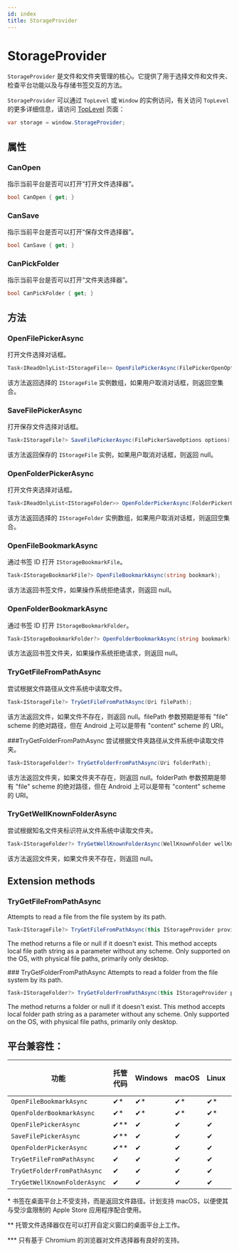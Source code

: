 ```yaml
---
id: index
title: StorageProvider
---
```


# StorageProvider

`StorageProvider` 是文件和文件夹管理的核心。它提供了用于选择文件和文件夹、检查平台功能以及与存储书签交互的方法。

`StorageProvider` 可以通过 `TopLevel` 或 `Window` 的实例访问，有关访问 `TopLevel` 的更多详细信息，请访问 [TopLevel](../../toplevel) 页面：
```cs
var storage = window.StorageProvider;
```

## 属性 

### CanOpen
指示当前平台是否可以打开“打开文件选择器”。

```cs
bool CanOpen { get; }
```

### CanSave
指示当前平台是否可以打开“保存文件选择器”。

```cs
bool CanSave { get; }
```

### CanPickFolder
指示当前平台是否可以打开“文件夹选择器”。

```cs
bool CanPickFolder { get; }
```

## 方法

### OpenFilePickerAsync
打开文件选择对话框。

```cs
Task<IReadOnlyList<IStorageFile>> OpenFilePickerAsync(FilePickerOpenOptions options);
```
该方法返回选择的 `IStorageFile` 实例数组，如果用户取消对话框，则返回空集合。

### SaveFilePickerAsync
打开保存文件选择对话框。

```cs
Task<IStorageFile?> SaveFilePickerAsync(FilePickerSaveOptions options);
```
该方法返回保存的 `IStorageFile` 实例，如果用户取消对话框，则返回 null。

### OpenFolderPickerAsync
打开文件夹选择对话框。

```cs
Task<IReadOnlyList<IStorageFolder>> OpenFolderPickerAsync(FolderPickerOpenOptions options);
```
该方法返回选择的 `IStorageFolder` 实例数组，如果用户取消对话框，则返回空集合。

### OpenFileBookmarkAsync
通过书签 ID 打开 `IStorageBookmarkFile`。

```cs
Task<IStorageBookmarkFile?> OpenFileBookmarkAsync(string bookmark);
```
该方法返回书签文件，如果操作系统拒绝请求，则返回 null。

### OpenFolderBookmarkAsync
通过书签 ID 打开 `IStorageBookmarkFolder`。

```cs
Task<IStorageBookmarkFolder?> OpenFolderBookmarkAsync(string bookmark);
```
该方法返回书签文件夹，如果操作系统拒绝请求，则返回 null。

### TryGetFileFromPathAsync
尝试根据文件路径从文件系统中读取文件。

```cs
Task<IStorageFile?> TryGetFileFromPathAsync(Uri filePath);
```
该方法返回文件，如果文件不存在，则返回 null。filePath 参数预期是带有 "file" scheme 的绝对路径，但在 Android 上可以是带有 "content" scheme 的 URI。

###TryGetFolderFromPathAsync
尝试根据文件夹路径从文件系统中读取文件夹。

```cs
Task<IStorageFolder?> TryGetFolderFromPathAsync(Uri folderPath);
```
该方法返回文件夹，如果文件夹不存在，则返回 null。folderPath 参数预期是带有 "file" scheme 的绝对路径，但在 Android 上可以是带有 "content" scheme 的 URI。

### TryGetWellKnownFolderAsync
尝试根据知名文件夹标识符从文件系统中读取文件夹。

```cs
Task<IStorageFolder?> TryGetWellKnownFolderAsync(WellKnownFolder wellKnownFolder);
```
该方法返回文件夹，如果文件夹不存在，则返回 null。

## Extension methods

### TryGetFileFromPathAsync
Attempts to read a file from the file system by its path.

```cs
Task<IStorageFile?> TryGetFileFromPathAsync(this IStorageProvider provider, string filePath);
```
The method returns a file or null if it doesn't exist.
This method accepts local file path string as a parameter without any scheme.
Only supported on the OS, with physical file paths, primarily only desktop.

### TryGetFolderFromPathAsync
Attempts to read a folder from the file system by its path.

```cs
Task<IStorageFolder?> TryGetFolderFromPathAsync(this IStorageProvider provider, string folderPath);
```
The method returns a folder or null if it doesn't exist.
This method accepts local folder path string as a parameter without any scheme.
Only supported on the OS, with physical file paths, primarily only desktop.

## 平台兼容性：

| 功能        | 托管代码 |  Windows | macOS | Linux | 浏览器 | Android |  iOS |
|---------------|-------|-------|-------|-------|-------|-------|-------|
| `OpenFileBookmarkAsync` | ✔* | ✔* | ✔* | ✔* | ✔ | ✔ | ✔ |
| `OpenFolderBookmarkAsync` | ✔* | ✔* | ✔* | ✔* | ✔ | ✔ | ✔ |
| `OpenFilePickerAsync` | ✔** | ✔ | ✔ | ✔ | ✔ | ✔ | ✔ |
| `SaveFilePickerAsync` | ✔** | ✔ | ✔ | ✔ | ✔ | ✔*** | ✖ |
| `OpenFolderPickerAsync` | ✔** | ✔ | ✔ | ✔ | ✔ | ✔*** | ✔ |
| `TryGetFileFromPathAsync` | ✔ | ✔ | ✔ | ✔ | ✖ | ✖ | ✖ |
| `TryGetFolderFromPathAsync` | ✔ | ✔ | ✔ | ✔ | ✖ | ✖ | ✖ |
| `TryGetWellKnownFolderAsync` | ✔ | ✔ | ✔ | ✔ | ✔ | ✔ | ✔ |

\* 书签在桌面平台上不受支持，而是返回文件路径。计划支持 macOS，以便使其与受沙盒限制的 Apple Store 应用程序配合使用。

** 托管文件选择器仅在可以打开自定义窗口的桌面平台上工作。

*** 只有基于 Chromium 的浏览器对文件选择器有良好的支持。